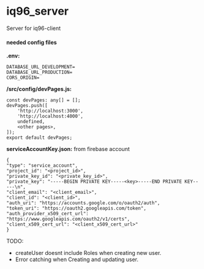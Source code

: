 # iq96_server

Server for iq96-client

#### needed config files

  **.env:**

	DATABASE_URL_DEVELOPMENT=
	DATABASE_URL_PRODUCTION=
	CORS_ORIGIN=

**/src/config/devPages.js:**

	const devPages: any[] = [];
	devPages.push([
		'http://localhost:3000',
		'http://localhost:4000',
		undefined,
		<other pages>,
	]);
	export default devPages;

**serviceAccountKey.json:** from firebase account

	{
	"type": "service_account",
	"project_id": "<project_id>",
	"private_key_id": "<private_key_id>",
	"private_key": "-----BEGIN PRIVATE KEY-----<key>-----END PRIVATE KEY-----\n",
	"client_email": "<client_email>",
	"client_id": "<client_id>",
	"auth_uri": "https://accounts.google.com/o/oauth2/auth",
	"token_uri": "https://oauth2.googleapis.com/token",
  	"auth_provider_x509_cert_url": "https://www.googleapis.com/oauth2/v1/certs",
	"client_x509_cert_url": "<client_x509_cert_url>"
	}


TODO:
 - createUser doesnt include Roles when creating new user.
 - Error catching when Creating and updating user.

